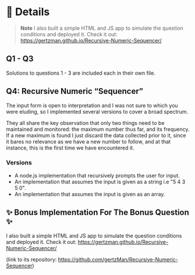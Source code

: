 # 🔖 Details

> **Note**
> I also built a simple HTML and JS app to simulate the question
> conditions and deployed it. Check it out: <https://gertzman.github.io/Recursive-Numeric-Sequencer/>

## Q1 - Q3

Solutions to questions 1 - 3 are included each in their own file.

## Q4: Recursive Numeric “Sequencer”

The input form is open to interpretation and I was not sure to which you
were eluding, so I implemented several versions to cover a broad spectrum.

They all share the key observation that only two things need to be maintained and monitored: the maximum number thus far, and its frequency. If a new maximum is found I just discard the data collected prior to it, since it bares no relevance as we have a new number to follow, and at that instance, this is the first time we have encountered it.

### Versions

- A node.js implementation that recursively prompts the user for input.
- An implementation that assumes the input is given as a string i.e "5 4 3 5 0".
- An implementation that assumes the input is given as an array.

## ✨ Bonus Implementation For The Bonus Question ✨

I also built a simple HTML and JS app to simulate the question
conditions and deployed it. Check it out: <https://gertzman.github.io/Recursive-Numeric-Sequencer/>

(link to its repository: <https://github.com/gertzMan/Recursive-Numeric-Sequencer>)
